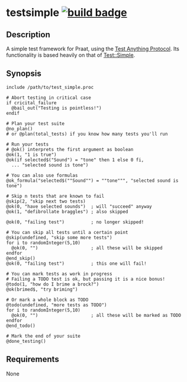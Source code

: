 testsimple [![build badge][badge]][build]
==========

Description
-----------

A simple test framework for Praat, using the [Test Anything Protocol][tap].
Its functionality is based heavily on that of
[Test::Simple](https://metacpan.org/pod/Test::Simple).

[tap]: http://testanything.org

Synopsis
--------

    include /path/to/test_simple.proc

    # Abort testing in critical case
    if cricital_failure
      @bail_out("Testing is pointless!")
    endif

    # Plan your test suite
    @no_plan()
    # or @plan(total_tests) if you know how many tests you'll run

    # Run your tests
    # @ok() interprets the first argument as boolean
    @ok(1, "1 is true")
    @ok(if selected$("Sound") = "tone" then 1 else 0 fi,
      ... "selected sound is tone")

    # You can also use formulas
    @ok_formula("selected$(""Sound"") = ""tone""", "selected sound is tone")

    # Skip n tests that are known to fail
    @skip(2, "skip next two tests)
    @ok(0, "have selected sounds")  ; will "succeed" anyway
    @ok(1, "defibrollate braggles") ; also skipped

    @ok(0, "failing test")          ; no longer skipped!

    # You can skip all tests until a certain point
    @skip(undefined, "skip some more tests")
    for i to randomInteger(5,10)
      @ok(0, "")                    ; all these will be skipped
    endfor
    @end_skip()
    @ok(0, "failing test")          ; this one will fail!

    # You can mark tests as work in progress
    # Failing a TODO test is ok, but passing it is a nice bonus!
    @todo(1, "how do I brime a brock?")
    @ok(brimed$, "try briming")

    # Or mark a whole block as TODO
    @todo(undefined, "more tests as TODO")
    for i to randomInteger(5,10)
      @ok(0, "")                    ; all these will be marked as TODO
    endfor
    @end_todo()

    # Mark the end of your suite
    @done_testing()

Requirements
------------

None

[badge]: https://ci.gitlab.com/projects/2843/status.png?ref=master
[build]: https://ci.gitlab.com/projects/2843